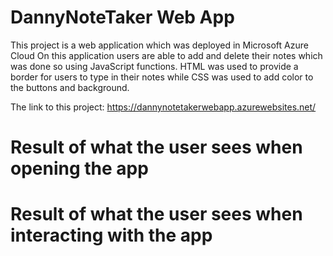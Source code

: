 # DannyNoteTaker Web App
This project is a web application which was deployed in Microsoft Azure Cloud 
On this application users are able to add and delete their notes which was done so using JavaScript functions.
HTML was used to provide a border for users to type in their notes while CSS was used to add color to the buttons and background.

The link to this project: https://dannynotetakerwebapp.azurewebsites.net/

# Result of what the user sees when opening the app

# Result of what the user sees when interacting with the app

